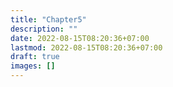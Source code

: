 ```yaml
---
title: "Chapter5"
description: ""
date: 2022-08-15T08:20:36+07:00
lastmod: 2022-08-15T08:20:36+07:00
draft: true
images: []
---
```

